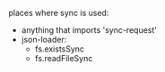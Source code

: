 places where sync is used:

- anything that imports 'sync-request'
- json-loader:
  - fs.existsSync
  - fs.readFileSync
